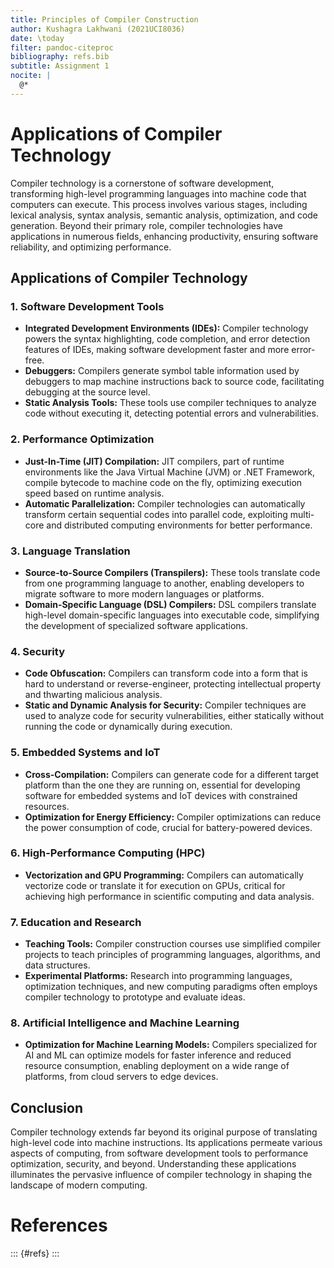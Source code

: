 ```yaml
---
title: Principles of Compiler Construction
author: Kushagra Lakhwani (2021UCI8036)
date: \today
filter: pandoc-citeproc
bibliography: refs.bib
subtitle: Assignment 1
nocite: |
  @*
---
```


# Applications of Compiler Technology

Compiler technology is a cornerstone of software development, transforming
high-level programming languages into machine code that computers can execute.
This process involves various stages, including lexical analysis, syntax
analysis, semantic analysis, optimization, and code generation. Beyond their
primary role, compiler technologies have applications in numerous fields,
enhancing productivity, ensuring software reliability, and optimizing
performance.

## Applications of Compiler Technology

### 1. Software Development Tools

- **Integrated Development Environments (IDEs):** Compiler technology powers the
  syntax highlighting, code completion, and error detection features of IDEs,
  making software development faster and more error-free.
- **Debuggers:** Compilers generate symbol table information used by debuggers
  to map machine instructions back to source code, facilitating debugging at the
  source level.
- **Static Analysis Tools:** These tools use compiler techniques to analyze code
  without executing it, detecting potential errors and vulnerabilities.

### 2. Performance Optimization

- **Just-In-Time (JIT) Compilation:** JIT compilers, part of runtime
  environments like the Java Virtual Machine (JVM) or .NET Framework, compile
  bytecode to machine code on the fly, optimizing execution speed based on
  runtime analysis.
- **Automatic Parallelization:** Compiler technologies can automatically
  transform certain sequential codes into parallel code, exploiting multi-core
  and distributed computing environments for better performance.

### 3. Language Translation

- **Source-to-Source Compilers (Transpilers):** These tools translate code from
  one programming language to another, enabling developers to migrate software
  to more modern languages or platforms.
- **Domain-Specific Language (DSL) Compilers:** DSL compilers translate
  high-level domain-specific languages into executable code, simplifying the
  development of specialized software applications.

### 4. Security

- **Code Obfuscation:** Compilers can transform code into a form that is hard to
  understand or reverse-engineer, protecting intellectual property and thwarting
  malicious analysis.
- **Static and Dynamic Analysis for Security:** Compiler techniques are used to
  analyze code for security vulnerabilities, either statically without running
  the code or dynamically during execution.

### 5. Embedded Systems and IoT

- **Cross-Compilation:** Compilers can generate code for a different target
  platform than the one they are running on, essential for developing software
  for embedded systems and IoT devices with constrained resources.
- **Optimization for Energy Efficiency:** Compiler optimizations can reduce the
  power consumption of code, crucial for battery-powered devices.

### 6. High-Performance Computing (HPC)

- **Vectorization and GPU Programming:** Compilers can automatically vectorize
  code or translate it for execution on GPUs, critical for achieving high
  performance in scientific computing and data analysis.

### 7. Education and Research

- **Teaching Tools:** Compiler construction courses use simplified compiler
  projects to teach principles of programming languages, algorithms, and data
  structures.
- **Experimental Platforms:** Research into programming languages, optimization
  techniques, and new computing paradigms often employs compiler technology to
  prototype and evaluate ideas.

### 8. Artificial Intelligence and Machine Learning

- **Optimization for Machine Learning Models:** Compilers specialized for AI and
  ML can optimize models for faster inference and reduced resource consumption,
  enabling deployment on a wide range of platforms, from cloud servers to edge
  devices.

## Conclusion

Compiler technology extends far beyond its original purpose of translating
high-level code into machine instructions. Its applications permeate various
aspects of computing, from software development tools to performance
optimization, security, and beyond. Understanding these applications illuminates
the pervasive influence of compiler technology in shaping the landscape of
modern computing.

# References

::: {#refs}
:::
